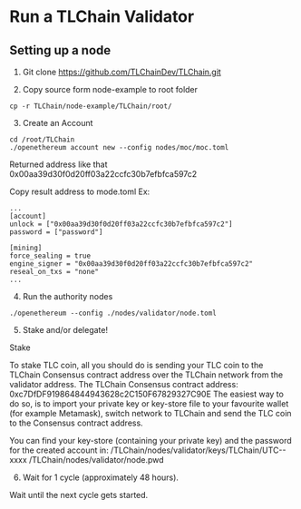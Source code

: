 # Run a TLChain Validator
## Setting up a node
1. Git clone https://github.com/TLChainDev/TLChain.git

2. Copy source form node-example to root folder
```
cp -r TLChain/node-example/TLChain/root/
```
3. Create an Account

```
cd /root/TLChain
./openethereum account new --config nodes/moc/moc.toml
```
Returned address like that 0x00aa39d30f0d20ff03a22ccfc30b7efbfca597c2

Copy result address to mode.toml
Ex:
```
...
[account]
unlock = ["0x00aa39d30f0d20ff03a22ccfc30b7efbfca597c2"]
password = ["password"]

[mining]
force_sealing = true
engine_signer = "0x00aa39d30f0d20ff03a22ccfc30b7efbfca597c2"
reseal_on_txs = "none"
...
```
4. Run the authority nodes
```
./openethereum --config ./nodes/validator/node.toml

```
5. Stake and/or delegate!

Stake

To stake TLC coin, all you should do is sending your TLC coin to the TLChain Consensus contract address over the TLChain network from the validator address.
The TLChain Consensus contract address: 0xc7DfDF919864844943628c2C150F67829327C90E
The easiest way to do so, is to import your private key or key-store file to your favourite wallet (for example Metamask), switch network to TLChain and send the TLC coin to the Consensus contract address.

You can find your key-store (containing your private key) and the password for the created account in:
/TLChain/nodes/validator/keys/TLChain/UTC--xxxx
/TLChain/nodes/validator/node.pwd

6. Wait for 1 cycle (approximately 48 hours).

Wait until the next cycle gets started.
